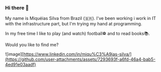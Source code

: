 ### Hi there 👋

My name is Miquéias Silva from Brazil (🇧🇷). I've been working i work in IT with the infrastructure part, but I'm trying my hand at programming.

In my free time I like to play (and watch) football⚽ and to read books📚.


Would you like to find me?

![image][https://www.linkedin.com/in/miqu%C3%A9ias-silva/](https://github.com/user-attachments/assets/7293693f-a6fd-46a4-bab5-4ed91e03aadf)






<!--
**arielfelippi/arielfelippi** is a ✨ _special_ ✨ repository because its `README.md` (this file) appears on your GitHub profile.

Here are some ideas to get you started:
